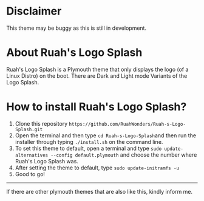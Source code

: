 # Disclaimer
This theme may be buggy as this is still in development.

# About Ruah's Logo Splash
Ruah's Logo Splash is a Plymouth theme that only displays the logo (of a Linux Distro) on the boot. There are Dark and Light mode Variants of the Logo Splash.

# How to install Ruah's Logo Splash?
1. Clone this repository ``https://github.com/RuahWonders/Ruah-s-Logo-Splash.git``
2. Open the terminal and then type ``cd Ruah-s-Logo-Splash``and then run the installer through typing ``./install.sh`` on the command line.
3. To set this theme to default, open a terminal and type ``sudo update-alternatives --config default.plymouth`` and choose the number where Ruah's Logo Splash was.
4. After setting the theme to default, type ``sudo update-initramfs -u`` 
5. Good to go!

----------
If there are other plymouth themes that are also like this, kindly inform me.
